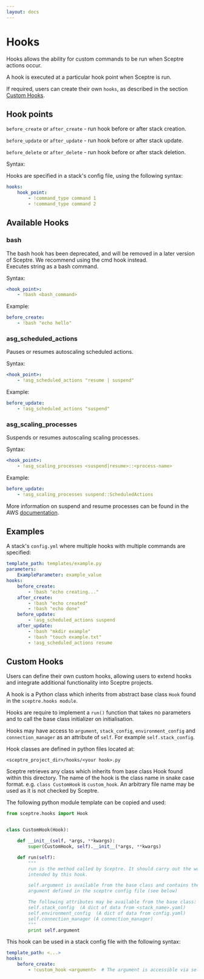 ```yaml
---
layout: docs
---
```


# Hooks

Hooks allows the ability for custom commands to be run when Sceptre actions occur.

A hook is executed at a particular hook point when Sceptre is run.

If required, users can create their own `hooks`, as described in the section [Custom Hooks](#custom-hooks).


## Hook points

`before_create` or `after_create` - run hook before or after stack creation.

`before_update` or `after_update` - run hook before or after stack update.

`before_delete` or `after_delete` - run hook before or after stack deletion.


Syntax:

Hooks are specified in a stack's config file, using the following syntax:

```yaml
hooks:
    hook_point:
        - !command_type command 1
        - !command_type command 2
```


## Available Hooks

### bash

<div class="alert alert-warning">
The bash hook has been deprecated, and will be removed in a later version of Sceptre. We recommend using the cmd hook instead.
</div>
Executes string as a bash command.

Syntax:

```yaml
<hook_point>:
    - !bash <bash_command>
```

Example:

```yaml
before_create:
    - !bash "echo hello"
```


### asg\_scheduled\_actions

Pauses or resumes autoscaling scheduled actions.

Syntax:

```yaml
<hook_point>:
    - !asg_scheduled_actions "resume | suspend"
```

Example:

```yaml
before_update:
    - !asg_scheduled_actions "suspend"
```


### asg\_scaling_processes

Suspends or resumes autoscaling scaling processes.

Syntax:

```yaml
<hook_point>:
    - !asg_scaling_processes <suspend|resume>::<process-name>
```

Example:

```yaml
before_update:
    - !asg_scaling_processes suspend::ScheduledActions
```

More information on suspend and resume processes can be found in the AWS [documentation](http://docs.aws.amazon.com/autoscaling/latest/userguide/as-suspend-resume-processes.html).


## Examples

A stack's `config.yml` where multiple hooks with multiple commands are specified:

```yaml
template_path: templates/example.py
parameters:
    ExampleParameter: example_value
hooks:
    before_create:
        - !bash "echo creating..."
    after_create:
        - !bash "echo created"
        - !bash "echo done"
    before_update:
        - !asg_scheduled_actions suspend
    after_update:
        - !bash "mkdir example"
        - !bash "touch example.txt"
        - !asg_scheduled_actions resume
```

## Custom Hooks

Users can define their own custom hooks, allowing users to extend hooks and integrate additional functionality into Sceptre projects.

A hook is a Python class which inherits from abstract base class `Hook` found in the `sceptre.hooks module`.

Hooks are require to implement a `run()` function that takes no parameters and to call the base class initializer on initialisation.

Hooks may have access to `argument`,  `stack_config`, `environment_config` and `connection_manager` as an attribute of `self`. For example `self.stack_config`.

Hook classes are defined in python files located at:

```
<sceptre_project_dir>/hooks/<your hook>.py
```

Sceptre retrieves any class which inherits from base class Hook found within this directory. The name of the hook is the class name in snake case format. e.g. `class CustomHook` is `custom_hook`.  An arbitrary file name may be used as it is not checked by Sceptre.

The following python module template can be copied and used:

```python
from sceptre.hooks import Hook


class CustomHook(Hook):

    def __init__(self, *args, **kwargs):
        super(CustomHook, self).__init__(*args, **kwargs)

    def run(self):
        """
        run is the method called by Sceptre. It should carry out the work
        intended by this hook.

        self.argument is available from the base class and contains the
        argument defined in the sceptre config file (see below)

        The following attributes may be available from the base class:
        self.stack_config  (A dict of data from <stack_name>.yaml)
        self.environment_config  (A dict of data from config.yaml)
        self.connection_manager (A connection_manager)
        """
        print self.argument
```


This hook can be used in a stack config file with the following syntax:

```yaml
template_path: <...>
hooks:
    before_create:
        - !custom_hook <argument>  # The argument is accessible via self.argument
```
